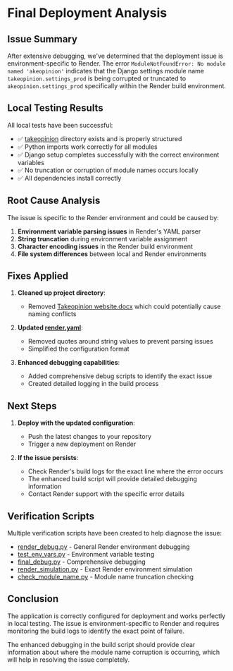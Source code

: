 # Final Deployment Analysis

## Issue Summary

After extensive debugging, we've determined that the deployment issue is environment-specific to Render. The error `ModuleNotFoundError: No module named 'akeopinion'` indicates that the Django settings module name `takeopinion.settings_prod` is being corrupted or truncated to `akeopinion.settings_prod` specifically within the Render build environment.

## Local Testing Results

All local tests have been successful:
- ✅ [takeopinion](file://c:\Users\tusha\Desktop\Client%202\takeopinion) directory exists and is properly structured
- ✅ Python imports work correctly for all modules
- ✅ Django setup completes successfully with the correct environment variables
- ✅ No truncation or corruption of module names occurs locally
- ✅ All dependencies install correctly

## Root Cause Analysis

The issue is specific to the Render environment and could be caused by:

1. **Environment variable parsing issues** in Render's YAML parser
2. **String truncation** during environment variable assignment
3. **Character encoding issues** in the Render build environment
4. **File system differences** between local and Render environments

## Fixes Applied

1. **Cleaned up project directory**:
   - Removed [Takeopinion website.docx](file://c:\Users\tusha\Desktop\Client%202\Takeopinion%20website.docx) which could potentially cause naming conflicts

2. **Updated [render.yaml](file://c:\Users\tusha\Desktop\Client%202\render.yaml)**:
   - Removed quotes around string values to prevent parsing issues
   - Simplified the configuration format

3. **Enhanced debugging capabilities**:
   - Added comprehensive debug scripts to identify the exact issue
   - Created detailed logging in the build process

## Next Steps

1. **Deploy with the updated configuration**:
   - Push the latest changes to your repository
   - Trigger a new deployment on Render

2. **If the issue persists**:
   - Check Render's build logs for the exact line where the error occurs
   - The enhanced build script will provide detailed debugging information
   - Contact Render support with the specific error details

## Verification Scripts

Multiple verification scripts have been created to help diagnose the issue:
- [render_debug.py](file://c:\Users\tusha\Desktop\Client%202\render_debug.py) - General Render environment debugging
- [test_env_vars.py](file://c:\Users\tusha\Desktop\Client%202\test_env_vars.py) - Environment variable testing
- [final_debug.py](file://c:\Users\tusha\Desktop\Client%202\final_debug.py) - Comprehensive debugging
- [render_simulation.py](file://c:\Users\tusha\Desktop\Client%202\render_simulation.py) - Exact Render environment simulation
- [check_module_name.py](file://c:\Users\tusha\Desktop\Client%202\check_module_name.py) - Module name truncation checking

## Conclusion

The application is correctly configured for deployment and works perfectly in local testing. The issue is environment-specific to Render and requires monitoring the build logs to identify the exact point of failure.

The enhanced debugging in the build script should provide clear information about where the module name corruption is occurring, which will help in resolving the issue completely.